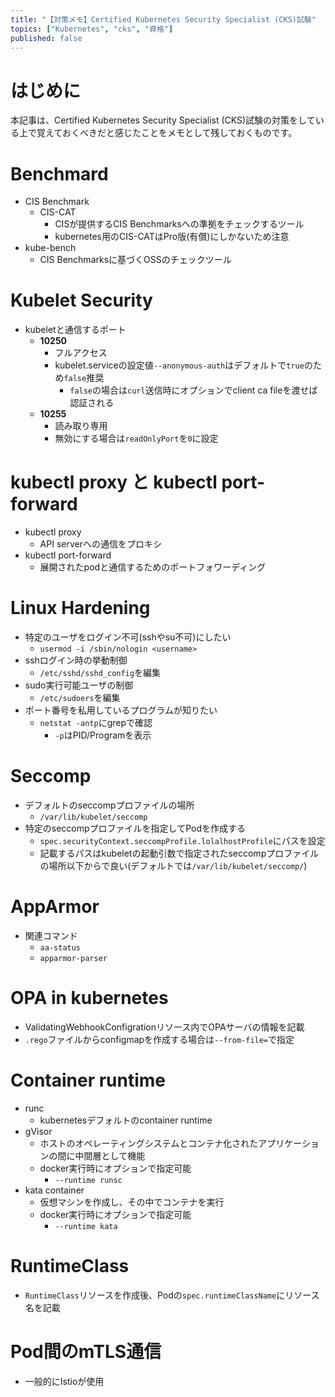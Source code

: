 ```yaml
---
title: "【対策メモ】Certified Kubernetes Security Specialist (CKS)試験"
topics: ["Kubernetes", "cks", "資格"]
published: false
---
```


# はじめに

本記事は、Certified Kubernetes Security Specialist (CKS)試験の対策をしている上で覚えておくべきだと感じたことをメモとして残しておくものです。

# Benchmard

- CIS Benchmark
  - CIS-CAT
    - CISが提供するCIS Benchmarksへの準拠をチェックするツール
    - kubernetes用のCIS-CATはPro版(有償)にしかないため注意
- kube-bench
  - CIS Benchmarksに基づくOSSのチェックツール

# Kubelet Security

- kubeletと通信するポート
  - **10250**
    - フルアクセス
    - kubelet.serviceの設定値``--anonymous-auth``はデフォルトで``true``のため``false``推奨
      - ``false``の場合は``curl``送信時にオプションでclient ca fileを渡せば認証される
  - **10255**
    - 読み取り専用
    - 無効にする場合は``readOnlyPort``を``0``に設定

# kubectl proxy と kubectl port-forward

- kubectl proxy
  - API serverへの通信をプロキシ
- kubectl port-forward
  - 展開されたpodと通信するためのポートフォワーディング

# Linux Hardening

- 特定のユーザをログイン不可(sshやsu不可)にしたい
  - ``usermod -i /sbin/nologin <username>``
- sshログイン時の挙動制御
  - ``/etc/sshd/sshd_config``を編集
- sudo実行可能ユーザの制御
  - ``/etc/sudoers``を編集
- ポート番号を私用しているプログラムが知りたい
  - ``netstat -antp``にgrepで確認
    - ``-p``はPID/Programを表示

# Seccomp

- デフォルトのseccompプロファイルの場所
  - ``/var/lib/kubelet/seccomp``
- 特定のseccompプロファイルを指定してPodを作成する
  - ``spec.securityContext.seccompProfile.lolalhostProfile``にパスを設定
  - 記載するパスはkubeletの起動引数で指定されたseccompプロファイルの場所以下からで良い(デフォルトでは``/var/lib/kubelet/seccomp/``)

# AppArmor

- 関連コマンド
  - ``aa-status``
  - ``apparmor-parser``

# OPA in kubernetes

- ValidatingWebhookConfigrationリソース内でOPAサーバの情報を記載
- ``.rego``ファイルからconfigmapを作成する場合は``--from-file=``で指定

# Container runtime

- runc
  - kubernetesデフォルトのcontainer runtime
- gVisor
  - ホストのオペレーティングシステムとコンテナ化されたアプリケーションの間に中間層として機能
  - docker実行時にオプションで指定可能
    - ``--runtime runsc``
- kata container
  - 仮想マシンを作成し、その中でコンテナを実行
  - docker実行時にオプションで指定可能
    - ``--runtime kata``

# RuntimeClass

- ``RuntimeClass``リソースを作成後、Podの``spec.runtimeClassName``にリソース名を記載

# Pod間のmTLS通信

- 一般的にIstioが使用

